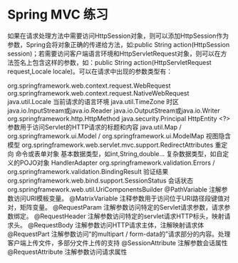 Spring MVC 练习
=============
如果在请求处理方法中需要访问HttpSession对象，则可以添加HttpSession作为参数，Spring会将对象正确的传递给方法，如:public  String action(HttpSession session)；若需要访问客户端语言环境和HttpServletRequest对象，则可以在方法签名上包含这样的参数，如：public String action(HttpServletRequest request,Locale locale)。可以在请求中出现的参数类型有：

org.springframework.web.context.request.WebRequest
org.springframework.web.context.request.NativeWebRequest
java.util.Locale 当前请求的语言环境
java.util.TimeZone 时区
java.io.InputStream或java.io.Reader
java.io.OutputStream或java.io.Writer
org.springframework.http.HttpMethod
java.security.Principal
HttpEntity <?>参数用于访问Servlet的HTTP请求的标题和内容
java.util.Map / org.springframework.ui.Model / org.springframework.ui.ModelMap 视图隐含模型
org.springframework.web.servlet.mvc.support.RedirectAttributes 重定向
命令或表单对象
基本数据类型，如int,String,double...
复杂数据类型，如自定义的POJO对象
HandlerAdapter
org.springframework.validation.Errors / org.springframework.validation.BindingResult 验证结果
org.springframework.web.bind.support.SessionStatus 会话状态
org.springframework.web.util.UriComponentsBuilder
@PathVariable 注解参数访问URI模板变量。
@MatrixVariable 注释参数用于访问位于URI路径段键值对对，矩阵变量。
@RequestParam 注解参数访问特定的Servlet请求参数，请求参数绑定。
@RequestHeader 注解参数访问特定的se​​rvlet请求HTTP标头，映射请求头。
@RequestBody 注解参数访问HTTP请求主体，注解映射请求体
@RequestPart 注解参数访问“的multipart / form-data的”请求部分的内容。处理客户端上传文件，多部分文件上传的支持
@SessionAttribute 注解参数会话属性
@RequestAttribute 注解参数访问请求属性